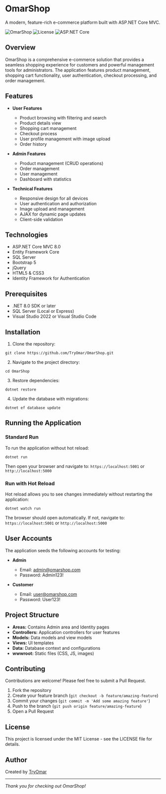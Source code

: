 # OmarShop

A modern, feature-rich e-commerce platform built with ASP.NET Core MVC.

![OmarShop](https://img.shields.io/badge/OmarShop-E--Commerce-0d6efd)
![License](https://img.shields.io/badge/License-MIT-green)
![ASP.NET Core](https://img.shields.io/badge/ASP.NET%20Core-8.0-blueviolet)

## Overview

OmarShop is a comprehensive e-commerce solution that provides a seamless shopping experience for customers and powerful management tools for administrators. The application features product management, shopping cart functionality, user authentication, checkout processing, and order management.

## Features

- **User Features**
  - Product browsing with filtering and search
  - Product details view
  - Shopping cart management
  - Checkout process
  - User profile management with image upload
  - Order history

- **Admin Features**
  - Product management (CRUD operations)
  - Order management
  - User management
  - Dashboard with statistics

- **Technical Features**
  - Responsive design for all devices
  - User authentication and authorization
  - Image upload and management
  - AJAX for dynamic page updates
  - Client-side validation

## Technologies

- ASP.NET Core MVC 8.0
- Entity Framework Core
- SQL Server
- Bootstrap 5
- jQuery
- HTML5 & CSS3
- Identity Framework for Authentication

## Prerequisites

- .NET 8.0 SDK or later
- SQL Server (Local or Express)
- Visual Studio 2022 or Visual Studio Code

## Installation

1. Clone the repository:
```
git clone https://github.com/TryOmar/OmarShop.git
```

2. Navigate to the project directory:
```
cd OmarShop
```

3. Restore dependencies:
```
dotnet restore
```

4. Update the database with migrations:
```
dotnet ef database update
```

## Running the Application

### Standard Run
To run the application without hot reload:

```
dotnet run
```

Then open your browser and navigate to: `https://localhost:5001` or `http://localhost:5000`

### Run with Hot Reload
Hot reload allows you to see changes immediately without restarting the application:

```
dotnet watch run
```

The browser should open automatically. If not, navigate to: `https://localhost:5001` or `http://localhost:5000`

## User Accounts

The application seeds the following accounts for testing:

- **Admin**
  - Email: admin@omarshop.com
  - Password: Admin123!

- **Customer**
  - Email: user@omarshop.com
  - Password: User123!

## Project Structure

- **Areas:** Contains Admin area and Identity pages
- **Controllers:** Application controllers for user features
- **Models:** Data models and view models
- **Views:** UI templates
- **Data:** Database context and configurations
- **wwwroot:** Static files (CSS, JS, images)

## Contributing

Contributions are welcome! Please feel free to submit a Pull Request.

1. Fork the repository
2. Create your feature branch (`git checkout -b feature/amazing-feature`)
3. Commit your changes (`git commit -m 'Add some amazing feature'`)
4. Push to the branch (`git push origin feature/amazing-feature`)
5. Open a Pull Request

## License

This project is licensed under the MIT License - see the LICENSE file for details.

## Author

Created by [TryOmar](https://github.com/TryOmar)

---

*Thank you for checking out OmarShop!* 